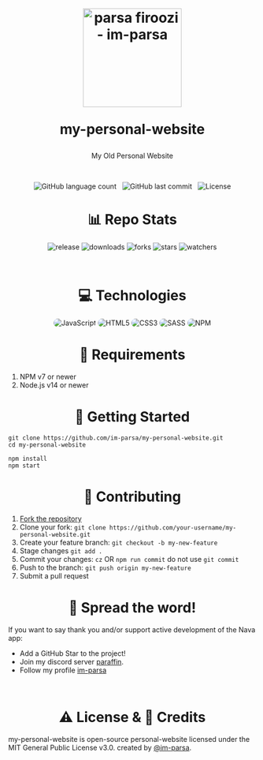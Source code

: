 <h1 align="center">
  <img width="200px" src="https://cdn.discordapp.com/attachments/776425421968244768/917309799824252968/favicon.png" alt="parsa firoozi - im-parsa"/>
<br/>

my-personal-website

</h1>

<p align="center">My Old Personal Website</p>

<br/>

<p align="center">
    <img alt="GitHub language count" src="https://img.shields.io/github/languages/count/im-parsa/my-personal-website">
    &nbsp;
    <img alt="GitHub last commit" src="https://img.shields.io/github/last-commit/im-parsa/my-personal-website">
    &nbsp;
    <img alt="License" src="https://img.shields.io/badge/license-MIT-brightgreen">
</p>

<h1 align="center">
    📊 Repo Stats
</h1>

<p align="center">
    <img src="https://img.shields.io/github/release/im-parsa/my-personal-website.svg" alt="release">
    <img src="https://img.shields.io/github/downloads/im-parsa/my-personal-website/total.svg" alt="downloads">
    <img src="https://img.shields.io/github/forks/im-parsa/my-personal-website.svg" alt="forks">
    <img src="https://img.shields.io/github/stars/im-parsa/my-personal-website.svg" alt="stars">
    <img src="https://img.shields.io/github/watchers/im-parsa/my-personal-website.svg" alt="watchers">
</p>

<br/>

<h1 align="center">
    💻 Technologies
</h1>

<div align="center">
    <img src="https://img.shields.io/badge/JavaScript-1c1d29?style=for-the-badge&logo=javascript&logoColor=e82c2c" alt="JavaScript" style="border-radius:15px"/>
    <img src="https://img.shields.io/badge/HTML5-1c1d29?style=for-the-badge&logo=html5&logoColor=e82c2c" alt="HTML5" style="border-radius:15px"/>
    <img src="https://img.shields.io/badge/CSS3-1c1d29?style=for-the-badge&logo=css3&logoColor=e82c2c" alt="CSS3" style="border-radius:15px"/>
    <img src="https://img.shields.io/badge/SASS-1c1d29?style=for-the-badge&logo=sass&logoColor=e82c2c" alt="SASS" style="border-radius:15px"/>
    <img src="https://img.shields.io/badge/NPM-1c1d29?style=for-the-badge&logo=npm&logoColor=e82c2c" alt="NPM" style="border-radius:15px"/>
</div>



<h1 align="center">
    🔧 Requirements
</h1>

1. NPM v7 or newer
2. Node.js v14 or newer



<h1 align="center">
    🚀 Getting Started
</h1>

```
git clone https://github.com/im-parsa/my-personal-website.git
cd my-personal-website

npm install
npm start
```


<h1 align="center">
   🤝 Contributing
</h1>

1. [Fork the repository](https://github.com/im-parsa/my-personal-website/fork)
2. Clone your fork: `git clone https://github.com/your-username/my-personal-website.git`
3. Create your feature branch: `git checkout -b my-new-feature`
4. Stage changes `git add .`
5. Commit your changes: `cz` OR `npm run commit` do not use `git commit`
6. Push to the branch: `git push origin my-new-feature`
7. Submit a pull request



<h1 align="center">
    🌟 Spread the word!
</h1>

If you want to say thank you and/or support active development of the Nava app:
- Add a GitHub Star to the project!
- Join my discord server [paraffin](https://discord.com/invite/RUrks4JqW6).
- Follow my profile [im-parsa](https://github.com/im-parsa)

<br/>



<h1 align="center">
    ⚠️ License & 📝 Credits
</h1>

my-personal-website is open-source personal-website licensed under the MIT General Public License v3.0. created by [@im-parsa](https://github.com/im-parsa).
